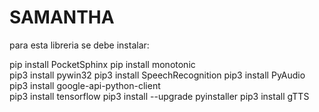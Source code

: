 # SAMANTHA

para esta libreria se debe instalar:

pip install PocketSphinx
pip install monotonic  
pip3 install pywin32 
pip3 install SpeechRecognition
pip3 install PyAudio
pip3 install google-api-python-client  
pip3 install tensorflow
pip3 install --upgrade pyinstaller 
pip3 install gTTS



